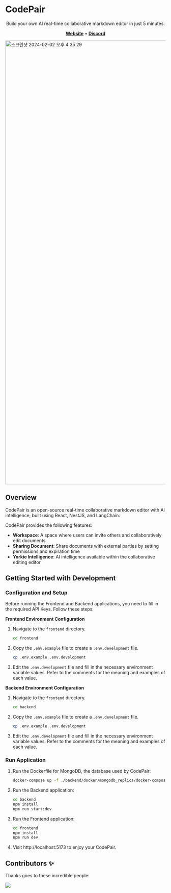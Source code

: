 # CodePair

<p align="center">
Build your own AI real-time collaborative markdown editor in just 5 minutes.
</p>

<p align="center">
    <a href="https://codepair.yorkie.dev/"><b>Website</b></a> •
    <a href="https://discord.com/invite/MVEAwz9sBy"><b>Discord</b></a>
</p>

<img width="1392" alt="스크린샷 2024-02-02 오후 4 35 29" src="https://github.com/yorkie-team/codepair-poc/assets/52884648/25c441ef-9ca4-4235-9969-279e1c56258b">



## Overview

CodePair is an open-source real-time collaborative markdown editor with AI intelligence, built using React, NestJS, and LangChain.

CodePair provides the following features:

- **Workspace**: A space where users can invite others and collaboratively edit documents
- **Sharing Document**: Share documents with external parties by setting permissions and expiration time
- **Yorkie Intelligence**: AI intelligence available within the collaborative editing editor

## Getting Started with Development

### Configuration and Setup

Before running the Frontend and Backend applications, you need to fill in the required API Keys.
Follow these steps:

**Frontend Environment Configuration**

1. Navigate to the `frontend` directory.
   
   ```bash
   cd frontend
   ```
2. Copy the `.env.example` file to create a `.env.development` file.
   ```bash
   cp .env.example .env.development
   ```
3. Edit the `.env.development` file and fill in the necessary environment variable values. Refer to the comments for the meaning and examples of each value.

**Backend Environment Configuration**

1. Navigate to the `frontend` directory.
   
   ```bash
   cd backend
   ```
2. Copy the `.env.example` file to create a `.env.development` file.
   ```bash
   cp .env.example .env.development
   ```
3. Edit the `.env.development` file and fill in the necessary environment variable values. Refer to the comments for the meaning and examples of each value.
   
### Run Application

1. Run the Dockerfile for MongoDB, the database used by CodePair:
   
    ```bash
    docker-compose up -f ./backend/docker/mongodb_replica/docker-compose.yml -d
    ```

2. Run the Backend application:
   
    ```bash
    cd backend
    npm install
    npm run start:dev
    ```

3. Run the Frontend application:
   
    ```bash
    cd frontend
    npm install
    npm run dev
    ```

4. Visit http://localhost:5173 to enjoy your CodePair.

## Contributors ✨

Thanks goes to these incredible people:

<a href="https://github.com/yorkie-team/codepair/graphs/contributors">
  <img src="https://contrib.rocks/image?repo=yorkie-team/codepair" />
</a>
